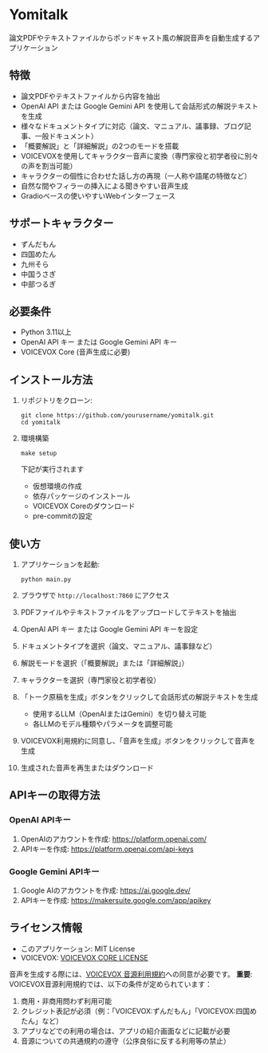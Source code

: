 # Yomitalk

論文PDFやテキストファイルからポッドキャスト風の解説音声を自動生成するアプリケーション

## 特徴

- 論文PDFやテキストファイルから内容を抽出
- OpenAI API または Google Gemini API を使用して会話形式の解説テキストを生成
- 様々なドキュメントタイプに対応（論文、マニュアル、議事録、ブログ記事、一般ドキュメント）
- 「概要解説」と「詳細解説」の2つのモードを搭載
- VOICEVOXを使用してキャラクター音声に変換（専門家役と初学者役に別々の声を割当可能）
- キャラクターの個性に合わせた話し方の再現（一人称や語尾の特徴など）
- 自然な間やフィラーの挿入による聞きやすい音声生成
- Gradioベースの使いやすいWebインターフェース

## サポートキャラクター

- ずんだもん
- 四国めたん
- 九州そら
- 中国うさぎ
- 中部つるぎ

## 必要条件

- Python 3.11以上
- OpenAI API キー または Google Gemini API キー
- VOICEVOX Core (音声生成に必要)

## インストール方法

1. リポジトリをクローン:
   ```
   git clone https://github.com/yourusername/yomitalk.git
   cd yomitalk
   ```

2. 環境構築
   ```
   make setup
   ```

   下記が実行されます
   - 仮想環境の作成
   - 依存パッケージのインストール
   - VOICEVOX Coreのダウンロード
   - pre-commitの設定

## 使い方

1. アプリケーションを起動:
   ```
   python main.py
   ```

2. ブラウザで `http://localhost:7860` にアクセス

3. PDFファイルやテキストファイルをアップロードしてテキストを抽出

4. OpenAI API キー または Google Gemini API キーを設定

5. ドキュメントタイプを選択（論文、マニュアル、議事録など）

6. 解説モードを選択（「概要解説」または「詳細解説」）

7. キャラクターを選択（専門家役と初学者役）

8. 「トーク原稿を生成」ボタンをクリックして会話形式の解説テキストを生成
   - 使用するLLM（OpenAIまたはGemini）を切り替え可能
   - 各LLMのモデル種類やパラメータを調整可能

9. VOICEVOX利用規約に同意し、「音声を生成」ボタンをクリックして音声を生成

10. 生成された音声を再生またはダウンロード

## APIキーの取得方法

### OpenAI APIキー
1. OpenAIのアカウントを作成: https://platform.openai.com/
2. APIキーを作成: https://platform.openai.com/api-keys

### Google Gemini APIキー
1. Google AIのアカウントを作成: https://ai.google.dev/
2. APIキーを作成: https://makersuite.google.com/app/apikey

## ライセンス情報

- このアプリケーション: MIT License
- VOICEVOX: [VOICEVOX CORE LICENSE](https://github.com/VOICEVOX/voicevox_core/blob/main/LICENSE)

音声を生成する際には、[VOICEVOX 音源利用規約](https://zunko.jp/con_ongen_kiyaku.html)への同意が必要です。
**重要**: VOICEVOX音源利用規約では、以下の条件が定められています：
1. 商用・非商用問わず利用可能
2. クレジット表記が必須（例：「VOICEVOX:ずんだもん」「VOICEVOX:四国めたん」など）
3. アプリなどでの利用の場合は、アプリの紹介画面などに記載が必要
4. 音源についての共通規約の遵守（公序良俗に反する利用等の禁止）
